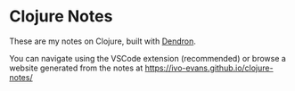 # Clojure Notes

These are my notes on Clojure, built with [Dendron]().

You can navigate using the VSCode extension (recommended) or browse a website generated from the notes at https://ivo-evans.github.io/clojure-notes/